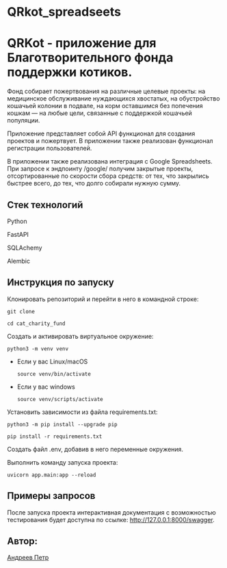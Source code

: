 # QRkot_spreadseets
# QRKot - приложение для Благотворительного фонда поддержки котиков.

Фонд собирает пожертвования на различные целевые проекты: на медицинское обслуживание нуждающихся хвостатых, на обустройство кошачьей колонии в подвале, на корм оставшимся без попечения кошкам — на любые цели, связанные с поддержкой кошачьей популяции.

Приложение представляет собой API функционал для создания проектов и пожертвует. В приложении также реализован функционал регистрации пользователей.

В приложении также реализована интеграция с Google Spreadsheets. При запросе к эндпоинту /google/ получим закрытые проекты, отсортированные по скорости сбора средств: от тех, что закрылись быстрее всего, до тех, что долго собирали нужную сумму.

## Стек технологий
Python

FastAPI

SQLAchemy

Alembic

## Инструкция по запуску
Клонировать репозиторий и перейти в него в командной строке:

```
git clone 
```

```
cd cat_charity_fund
```

Cоздать и активировать виртуальное окружение:

```
python3 -m venv venv
```

* Если у вас Linux/macOS

    ```
    source venv/bin/activate
    ```

* Если у вас windows

    ```
    source venv/scripts/activate
    ```

Установить зависимости из файла requirements.txt:

```
python3 -m pip install --upgrade pip
```

```
pip install -r requirements.txt
```
Создать файл .env, добавив в него переменные окружения.

Выполнить команду запуска проекта:
```
uvicorn app.main:app --reload
```

## Примеры запросов
После запуска проекта интерактивная документация с возможностью тестирования будет доступна по ссылке: http://127.0.0.1:8000/swagger.

## Автор:
[Андреев Петр](https://github.com/Petro2561)